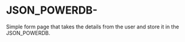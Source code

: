 # JSON_POWERDB-
Simple  form page that takes the details from the user and store it in the JSON_POWERDB.

